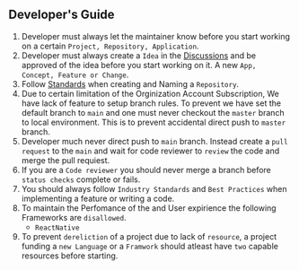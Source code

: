 ## Developer's Guide

1. Developer must always let the maintainer know before you start working on a certain `Project, Repository, Application`.
2. Developer must always create a `Idea` in the [Discussions](https://github.com/orgs/On-Platform/discussions/categories/ideas) and be approved of the idea before you start working on it. A new `App, Concept, Feature or Change`.
3. Follow [Standards](https://github.com/On-Platform/OnPlatform/blob/master/Wiki/Standards/REPOSITORY.md) when creating and Naming a `Repository`.
4. Due to certain limitation of the Orginization Account Subscription, We have lack of feature to setup branch rules. To prevent we have set the default branch to `main` and one must never checkout the `master` branch to local environment. This is to prevent accidental direct push to `master` branch.
5. Developer much never direct push to `main` branch. Instead create a `pull request` to the `main` and wait for code reviewer to `review` the code and merge the pull requiest.
6. If you are a `Code reviewer` you should never merge a branch before `status checks` complete or fails.
7. You should always follow `Industry Standards` and `Best Practices` when implementing a feature or writing a code.
8. To maintain the Perfomance of the and User expirience the following Frameworks are `disallowed`.
    + `ReactNative`
9. To prevent `dereliction` of a project due to lack of `resource`, a project funding a `new Language` or a `Framwork` should atleast have `two` capable resources before starting.
